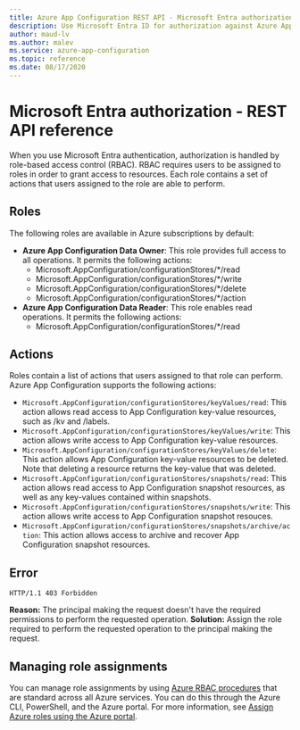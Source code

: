 ```yaml
---
title: Azure App Configuration REST API - Microsoft Entra authorization
description: Use Microsoft Entra ID for authorization against Azure App Configuration by using the REST API
author: maud-lv
ms.author: malev
ms.service: azure-app-configuration
ms.topic: reference
ms.date: 08/17/2020
---
```


# Microsoft Entra authorization - REST API reference

When you use Microsoft Entra authentication, authorization is handled by role-based access control (RBAC). RBAC requires users to be assigned to roles in order to grant access to resources. Each role contains a set of actions that users assigned to the role are able to perform.

## Roles

The following roles are available in Azure subscriptions by default:

- **Azure App Configuration Data Owner**: This role provides full access to all operations. It permits the following actions:
  * Microsoft.AppConfiguration/configurationStores/*/read
  * Microsoft.AppConfiguration/configurationStores/*/write
  * Microsoft.AppConfiguration/configurationStores/*/delete
  * Microsoft.AppConfiguration/configurationStores/*/action
- **Azure App Configuration Data Reader**: This role enables read operations. It permits the following actions:
  * Microsoft.AppConfiguration/configurationStores/*/read

## Actions

Roles contain a list of actions that users assigned to that role can perform. Azure App Configuration supports the following actions:

- `Microsoft.AppConfiguration/configurationStores/keyValues/read`: This action allows read access to App Configuration key-value resources, such as /kv and /labels.
- `Microsoft.AppConfiguration/configurationStores/keyValues/write`: This action allows write access to App Configuration key-value resources.
- `Microsoft.AppConfiguration/configurationStores/keyValues/delete`: This action allows App Configuration key-value resources to be deleted. Note that deleting a resource returns the key-value that was deleted.
- `Microsoft.AppConfiguration/configurationStores/snapshots/read`: This action allows read access to App Configuration snapshot resources, as well as any key-values contained within snapshots.
- `Microsoft.AppConfiguration/configurationStores/snapshots/write`: This action allows write access to App Configuration snapshot resouces.
- `Microsoft.AppConfiguration/configurationStores/snapshots/archive/action`: This action allows access to archive and recover App Configuration snapshot resources.

## Error

```http
HTTP/1.1 403 Forbidden
```

**Reason:** The principal making the request doesn't have the required permissions to perform the requested operation.
**Solution:** Assign the role required to perform the requested operation to the principal making the request.

## Managing role assignments

You can manage role assignments by using [Azure RBAC procedures](../role-based-access-control/overview.md) that are standard across all Azure services. You can do this through the Azure CLI, PowerShell, and the Azure portal. For more information, see [Assign Azure roles using the Azure portal](../role-based-access-control/role-assignments-portal.yml).
